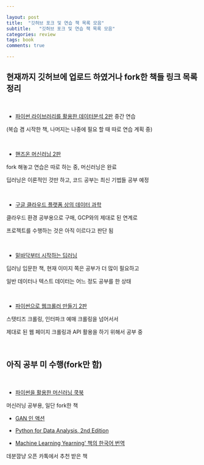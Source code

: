 ```yaml
---

layout: post
title:  "깃허브 포크 및 연습 책 목록 모음"
subtitle:   "깃허브 포크 및 연습 책 목록 모음"
categories: review
tags: book
comments: true

---
```


## 현재까지 깃허브에 업로드 하였거나 fork한 책들 링크 목록 정리

<br/>

- [파이썬 라이브러리를 활용한 데이터분석 2판](https://github.com/bluemumin/python_library_data_analytics_practice) 중간 연습

(복습 겸 시작한 책, 나머지는 나중에 필요 할 때 따로 연습 계획 중)

<br/>

- [핸즈온 머신러닝 2판](https://github.com/bluemumin/handson-ml2)

fork 해놓고 연습은 따로 하는 중, 머신러닝은 완료

딥러닝은 이론적인 것만 하고, 코드 공부는 최신 기법들 공부 예정

<br/>

- [구글 클라우드 플랫폼 상의 데이터 과학](https://github.com/bluemumin/data-science-on-gcp)

클라우드 환경 공부용으로 구매, GCP와의 제대로 된 연계로

프로젝트를 수행하는 것은 아직 이르다고 판단 됨

<br/>

- [밑바닥부터 시작하는 딥러닝](https://github.com/bluemumin/deep-learning-from-scratch)

딥러닝 입문한 책, 현재 이미지 쪽은 공부가 더 많이 필요하고

일반 데이터나 텍스트 데이터는 어느 정도 공부를 한 상태

<br/>

- [파이썬으로 웹크롤러 만들기 2판](https://github.com/bluemumin/python-scraping)

스탯티즈 크롤링, 인터파크 예매 크롤링을 넘어서서

제대로 된 웹 페이지 크롤링과 API 활용을 하기 위해서 공부 중

<br/>

## 아직 공부 미 수행(fork만 함)

<br/>

- [파이썬을 활용한 머신러닝 쿡북](https://github.com/bluemumin/machine-learning-with-python-cookbook)

머신러닝 공부용, 일단 fork한 책

- [GAN 인 액션](https://github.com/bluemumin/gans-in-action)

- [Python for Data Analysis, 2nd Edition](https://github.com/bluemumin/pydata-book)

- [Machine Learning Yearning' 책의 한국어 번역](https://github.com/bluemumin/Machine-Learning-Yearning-Korean-Translation)

데분깜냥 오픈 카톡에서 추천 받은 책